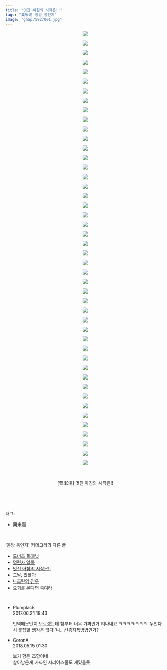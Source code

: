 ```yaml
---
title: "멋진 아침의 시작은!!"
tags: "粟米湯 동방_동인지"
image: "ghap/592/001.jpg"
---
```

<div class="article">
<p style="text-align: center; clear: none; float: none;"><img src="{{ site.nasurl }}/ghap/592/001.jpg"/></p>
<p style="text-align: center; clear: none; float: none;"><img src="{{ site.nasurl }}/ghap/592/002.jpg"/></p>
<p style="text-align: center; clear: none; float: none;"><img src="{{ site.nasurl }}/ghap/592/003.jpg"/></p>
<p style="text-align: center; clear: none; float: none;"><img src="{{ site.nasurl }}/ghap/592/004.jpg"/></p>
<p style="text-align: center; clear: none; float: none;"><img src="{{ site.nasurl }}/ghap/592/005.jpg"/></p>
<p style="text-align: center; clear: none; float: none;"><img src="{{ site.nasurl }}/ghap/592/006.jpg"/></p>
<p style="text-align: center; clear: none; float: none;"><img src="{{ site.nasurl }}/ghap/592/007.jpg"/></p>
<p style="text-align: center; clear: none; float: none;"><img src="{{ site.nasurl }}/ghap/592/008.jpg"/></p>
<p style="text-align: center; clear: none; float: none;"><img src="{{ site.nasurl }}/ghap/592/009.jpg"/></p>
<p style="text-align: center; clear: none; float: none;"><img src="{{ site.nasurl }}/ghap/592/010.jpg"/></p>
<p style="text-align: center; clear: none; float: none;"><img src="{{ site.nasurl }}/ghap/592/011.jpg"/></p>
<p style="text-align: center; clear: none; float: none;"><img src="{{ site.nasurl }}/ghap/592/012.jpg"/></p>
<p style="text-align: center; clear: none; float: none;"><img src="{{ site.nasurl }}/ghap/592/013.jpg"/></p>
<p style="text-align: center; clear: none; float: none;"><img src="{{ site.nasurl }}/ghap/592/014.jpg"/></p>
<p style="text-align: center; clear: none; float: none;"><img src="{{ site.nasurl }}/ghap/592/015.jpg"/></p>
<p style="text-align: center; clear: none; float: none;"><img src="{{ site.nasurl }}/ghap/592/016.jpg"/></p>
<p style="text-align: center; clear: none; float: none;"><img src="{{ site.nasurl }}/ghap/592/017.jpg"/></p>
<p style="text-align: center; clear: none; float: none;"><img src="{{ site.nasurl }}/ghap/592/018.jpg"/></p>
<p style="text-align: center; clear: none; float: none;"><img src="{{ site.nasurl }}/ghap/592/019.jpg"/></p>
<p style="text-align: center; clear: none; float: none;"><img src="{{ site.nasurl }}/ghap/592/020.jpg"/></p>
<p style="text-align: center; clear: none; float: none;"><img src="{{ site.nasurl }}/ghap/592/021.jpg"/></p>
<p style="text-align: center; clear: none; float: none;"><img src="{{ site.nasurl }}/ghap/592/022.jpg"/></p>
<p style="text-align: center; clear: none; float: none;"><img src="{{ site.nasurl }}/ghap/592/023.jpg"/></p>
<p style="text-align: center; clear: none; float: none;"><img src="{{ site.nasurl }}/ghap/592/024.jpg"/></p>
<p style="text-align: center; clear: none; float: none;"><img src="{{ site.nasurl }}/ghap/592/025.jpg"/></p>
<p style="text-align: center; clear: none; float: none;"><img src="{{ site.nasurl }}/ghap/592/026.jpg"/></p>
<p style="text-align: center; clear: none; float: none;"><img src="{{ site.nasurl }}/ghap/592/027.jpg"/></p>
<p style="text-align: center; clear: none; float: none;"><img src="{{ site.nasurl }}/ghap/592/028.jpg"/></p>
<p style="text-align: center; clear: none; float: none;"><img src="{{ site.nasurl }}/ghap/592/029.jpg"/></p>
<p style="text-align: center; clear: none; float: none;"><img src="{{ site.nasurl }}/ghap/592/030.jpg"/></p>
<p style="text-align: center; clear: none; float: none;"><img src="{{ site.nasurl }}/ghap/592/031.jpg"/></p>
<p style="text-align: center; clear: none; float: none;"><img src="{{ site.nasurl }}/ghap/592/032.jpg"/></p>
<p style="text-align: center; clear: none; float: none;"><img src="{{ site.nasurl }}/ghap/592/033.jpg"/></p>
<p style="text-align: center; clear: none; float: none;"><img src="{{ site.nasurl }}/ghap/592/034.jpg"/></p>
<p style="text-align: center; clear: none; float: none;"><img src="{{ site.nasurl }}/ghap/592/035.jpg"/></p>
<p style="text-align: center; clear: none; float: none;"><img src="{{ site.nasurl }}/ghap/592/036.jpg"/></p>
<p style="text-align: center; clear: none; float: none;"><img src="{{ site.nasurl }}/ghap/592/037.jpg"/></p>
<p style="text-align: center; clear: none; float: none;"><img src="{{ site.nasurl }}/ghap/592/038.jpg"/></p>
<p style="text-align: center; clear: none; float: none;"><img src="{{ site.nasurl }}/ghap/592/039.jpg"/></p>
<p style="text-align: center; clear: none; float: none;"><img src="{{ site.nasurl }}/ghap/592/040.jpg"/></p>
<p style="text-align: center; clear: none; float: none;"><img src="{{ site.nasurl }}/ghap/592/041.jpg"/></p>
<p style="text-align: center; clear: none; float: none;"><img src="{{ site.nasurl }}/ghap/592/042.jpg"/></p>
<p style="text-align: center; clear: none; float: none;"><img src="{{ site.nasurl }}/ghap/592/043.jpg"/></p>
<p style="text-align: center; clear: none; float: none;"><img src="{{ site.nasurl }}/ghap/592/044.jpg"/></p>
<p style="text-align: center; clear: none; float: none;"><img src="{{ site.nasurl }}/ghap/592/045.jpg"/></p>
<p style="text-align: center; clear: none; float: none;"><img src="{{ site.nasurl }}/ghap/592/046.jpg"/></p>
<p style="text-align: center; clear: none; float: none;"><br/></p>
<p style="text-align: center; clear: none; float: none;">[粟米湯] 멋진 아침의 시작은!!</p>
<p><br/></p>
</div><br/>
<div class="tagTrail">
<p>태그: </p>
<ul>
<li>粟米湯</li>
</ul>
</div><br/>
<div class="another">
<p>'동방 동인지' 카테고리의 다른 글</p>
<ul>
<li><a href="/2016-06-27-ghap_595">도너츠 플래닛</a></li>
<li><a href="/2016-06-27-ghap_593">명련사 일족</a></li>
<li><a href="/2016-06-27-ghap_592">멋진 아침의 시작은!!</a></li>
<li><a href="/2016-06-27-ghap_591">그날, 있잖아</a></li>
<li><a href="/2016-06-27-ghap_589">나즈린의 경우</a></li>
<li><a href="/2016-06-27-ghap_588">요괴를 본다면 죽여라</a></li>
</ul>
</div><br/>
<div class="cb_module cb_fluid">
<div class="cb_wrt cb_profile">
<div class="comment">
<ul>
<li class="cb_thumb_off" id="comment15019101">
<div class="cb_comment_area">
<div class="cb_info_area">
<div class="cb_section">
<span class="cb_nick_name">Plumplack</span>
</div>
<div class="cb_section">
<span class="cb_date">2017.06.21 18:43 </span>
</div>
</div>
<div class="cb_dsc_comment">
<p class="cb_dsc">
											번역때문인지 모르겠는데 첨부터 너무 가짜인거 티나내요 ㅋㅋㅋㅋㅋㅋㅋ '두번다시 붙잡힐 생각은 없다!'니.. 신종자폭방법인가?
										</p>
</div>
</div></li>
<li class="cb_thumb_off" id="comment15255746">
<div class="cb_comment_area">
<div class="cb_info_area">
<div class="cb_section">
<span class="cb_nick_name">CoronA</span>
</div>
<div class="cb_section">
<span class="cb_date">2018.05.15 01:30 </span>
</div>
</div>
<div class="cb_dsc_comment">
<p class="cb_dsc">
											보기 함든 조합이네<br/>
살아남은게 가짜인 시리어스물도 재밌을듯
										</p>
</div>
</div></li>
</ul>
</div>
</div><!-- commentList close -->
</div><br/>
